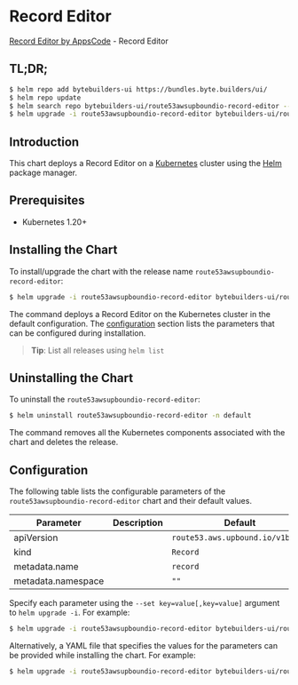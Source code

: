 # Record Editor

[Record Editor by AppsCode](https://byte.builders) - Record Editor

## TL;DR;

```bash
$ helm repo add bytebuilders-ui https://bundles.byte.builders/ui/
$ helm repo update
$ helm search repo bytebuilders-ui/route53awsupboundio-record-editor --version=v0.4.18
$ helm upgrade -i route53awsupboundio-record-editor bytebuilders-ui/route53awsupboundio-record-editor -n default --create-namespace --version=v0.4.18
```

## Introduction

This chart deploys a Record Editor on a [Kubernetes](http://kubernetes.io) cluster using the [Helm](https://helm.sh) package manager.

## Prerequisites

- Kubernetes 1.20+

## Installing the Chart

To install/upgrade the chart with the release name `route53awsupboundio-record-editor`:

```bash
$ helm upgrade -i route53awsupboundio-record-editor bytebuilders-ui/route53awsupboundio-record-editor -n default --create-namespace --version=v0.4.18
```

The command deploys a Record Editor on the Kubernetes cluster in the default configuration. The [configuration](#configuration) section lists the parameters that can be configured during installation.

> **Tip**: List all releases using `helm list`

## Uninstalling the Chart

To uninstall the `route53awsupboundio-record-editor`:

```bash
$ helm uninstall route53awsupboundio-record-editor -n default
```

The command removes all the Kubernetes components associated with the chart and deletes the release.

## Configuration

The following table lists the configurable parameters of the `route53awsupboundio-record-editor` chart and their default values.

|     Parameter      | Description |                   Default                   |
|--------------------|-------------|---------------------------------------------|
| apiVersion         |             | <code>route53.aws.upbound.io/v1beta1</code> |
| kind               |             | <code>Record</code>                         |
| metadata.name      |             | <code>record</code>                         |
| metadata.namespace |             | <code>""</code>                             |


Specify each parameter using the `--set key=value[,key=value]` argument to `helm upgrade -i`. For example:

```bash
$ helm upgrade -i route53awsupboundio-record-editor bytebuilders-ui/route53awsupboundio-record-editor -n default --create-namespace --version=v0.4.18 --set apiVersion=route53.aws.upbound.io/v1beta1
```

Alternatively, a YAML file that specifies the values for the parameters can be provided while
installing the chart. For example:

```bash
$ helm upgrade -i route53awsupboundio-record-editor bytebuilders-ui/route53awsupboundio-record-editor -n default --create-namespace --version=v0.4.18 --values values.yaml
```
